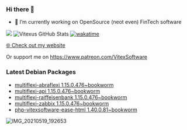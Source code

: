 ### Hi there 👋

- 🔭 I’m currently working on OpenSource  (neot even) FinTech software

![](https://komarev.com/ghpvc/?username=Vitexus)
![Vitexus GitHub Stats](https://github-readme-stats.vercel.app/api?username=Vitexus&show_icons=true)
[![wakatime](https://wakatime.com/badge/user/5abba9ca-813e-43ac-9b5f-b1cfdf3dc1c7.svg)](https://wakatime.com/@5abba9ca-813e-43ac-9b5f-b1cfdf3dc1c7)

<p><a href="https://vitexsoftware.cz">🌐 Check out my website</a></p>

Or support me on https://www.patreon.com/VitexSoftware

### Latest Debian Packages
<!-- DEBIAN-PACKAGES-LIST:START -->
- [multiflexi-abraflexi 1.15.0.476~bookworm](https://repo.vitexsoftware.com/package.php?package=multiflexi-abraflexi)
- [multiflexi-api 1.15.0.476~bookworm](https://repo.vitexsoftware.com/package.php?package=multiflexi-api)
- [multiflexi-raiffeisenbank 1.15.0.476~bookworm](https://repo.vitexsoftware.com/package.php?package=multiflexi-raiffeisenbank)
- [multiflexi-zabbix 1.15.0.476~bookworm](https://repo.vitexsoftware.com/package.php?package=multiflexi-zabbix)
- [php-vitexsoftware-ease-html 1.40.0.81~bookworm](https://repo.vitexsoftware.com/package.php?package=php-vitexsoftware-ease-html)
<!-- DEBIAN-PACKAGES-LIST:END -->

![IMG_20210519_192653](https://user-images.githubusercontent.com/2621130/120022731-1bd48900-bfed-11eb-90f9-4f88f560b8b7.jpg)

<!--
**Vitexus/Vitexus** is a ✨ _special_ ✨ repository because its `README.md` (this file) appears on your GitHub profile.

Here are some ideas to get you started:

- 🌱 I’m currently learning ...
- 👯 I’m looking to collaborate on ...
- 🤔 I’m looking for help with ...
- 💬 Ask me about ...
- 📫 How to reach me: ...
- 😄 Pronouns: ...
- ⚡ Fun fact: ...
-->



